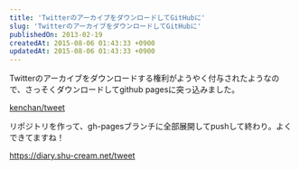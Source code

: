 ```yaml
---
title: 'TwitterのアーカイブをダウンロードしてGitHubに'
slug: 'TwitterのアーカイブをダウンロードしてGitHubに'
publishedOn: 2013-02-19
createdAt: 2015-08-06 01:43:33 +0900
updatedAt: 2015-08-06 01:43:33 +0900
---
```

Twitterのアーカイブをダウンロードする権利がようやく付与されたようなので、さっそくダウンロードしてgithub pagesに突っ込みました。

[kenchan/tweet](https://github.com/kenchan/tweet)

リポジトリを作って、gh-pagesブランチに全部展開してpushして終わり。よくできてますね！

https://diary.shu-cream.net/tweet
